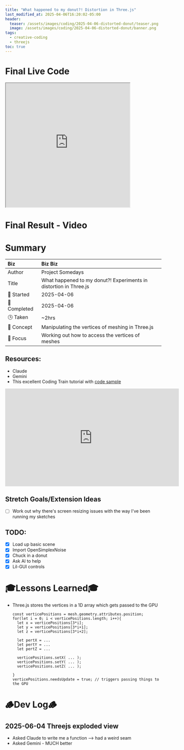 ```yaml
---
title: "What happened to my donut?! Distortion in Three.js"
last_modified_at: 2025-04-06T16:20:02-05:00
header:
  teaser: /assets/images/coding/2025-04-06-distorted-donut/teaser.png
  image: /assets/images/coding/2025-04-06-distorted-donut/banner.png
tags:
  - creative-coding
  - threejs
toc: true
---
```


# Final Live Code

<iframe src="https://openprocessing.org/sketch/2604884/embed/?plusEmbedHash=6d4f35b5&userID=410675&plusEmbedTitle=true&show=sketch" width="400" height="400"></iframe>

# Final Result - Video
<!-- [![Watch the video](https://img.youtube.com/vi/4eS8dGd9_TI/maxresdefault.jpg)](https://youtu.be/4eS8dGd9_TI) -->

# Summary


| Biz             | Biz Biz                               |
|:--------           | :---------                                |
| Author          | Project Somedays                      |
| Title           | What happened to my donut?! Experiments in distortion in Three.js |
| 📅 Started      | 2025-04-06        |
| 📅 Completed    | 2025-04-06       |
| 🕒 Taken        | ~2hrs                                  |
| 🤯 Concept      | Manipulating the vertices of meshing in Three.js        |
| 🔎 Focus        | Working out how to access the vertices of meshes        |


## Resources:
- Claude
- Gemini
- This excellent Coding Train tutorial with [code sample](https://editor.p5js.org/codingtrain/sketches/MPqnctIGg)

<iframe width="560" height="315" src="https://www.youtube.com/embed/3_0Ax95jIrk?si=-V6xw7o3RJuSicX_" title="YouTube video player" frameborder="0" allow="accelerometer; autoplay; clipboard-write; encrypted-media; gyroscope; picture-in-picture; web-share" referrerpolicy="strict-origin-when-cross-origin" allowfullscreen></iframe>

## Stretch Goals/Extension Ideas
- [ ] Work out why there's screen resizing issues with the way I've been running my sketches


## TODO:
- [x] Load up basic scene
- [x] Import OpenSimplexNoise
- [x] Chuck in a donut
- [x] Ask AI to help
- [x] Lil-GUI controls

# 🎓Lessons Learned🎓
- Three.js stores the vertices in a 1D array which gets passed to the GPU
  ```
  const verticePositions = mesh.geometry.attributes.position;
  for(let i = 0; i < verticePositions.length; i++){
    let x = verticePositions[3*i];
    let y = verticePositions[3*i+1];
    let z = verticePositions[3*i+2];

    let pertX = ...
    let pertY = ...
    let pertZ = ...

    verticePositions.setX( ... );
    verticePositions.setY( ... );
    verticePositions.setZ( ... );
  
  }
  verticePositions.needsUpdate = true; // triggers passing things to the GPU
  ```


# 🪵Dev Log🪵

## 2025-06-04 Threejs exploded view
  - Asked Claude to write me a function --> had a weird seam
  - Asked Gemini - MUCH better
